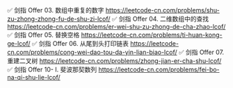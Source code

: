 ✅ 剑指 Offer 03. 数组中重复的数字 https://leetcode-cn.com/problems/shu-zu-zhong-zhong-fu-de-shu-zi-lcof/
✅ 剑指 Offer 04. 二维数组中的查找 https://leetcode-cn.com/problems/er-wei-shu-zu-zhong-de-cha-zhao-lcof/
✅ 剑指 Offer 05. 替换空格 https://leetcode-cn.com/problems/ti-huan-kong-ge-lcof/
✅ 剑指 Offer 06. 从尾到头打印链表 https://leetcode-cn.com/problems/cong-wei-dao-tou-da-yin-lian-biao-lcof/
✅ 剑指 Offer 07. 重建二叉树 https://leetcode-cn.com/problems/zhong-jian-er-cha-shu-lcof/
✅ 剑指 Offer 10- I. 斐波那契数列 https://leetcode-cn.com/problems/fei-bo-na-qi-shu-lie-lcof/